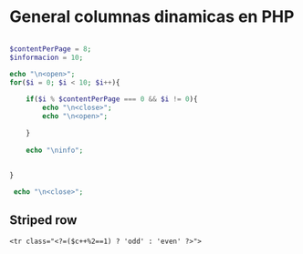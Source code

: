 # General columnas dinamicas en PHP

```php

$contentPerPage = 8;
$informacion = 10;

echo "\n<open>";
for($i = 0; $i < 10; $i++){
    
    if($i % $contentPerPage === 0 && $i != 0){
        echo "\n<close>";
        echo "\n<open>";
      
    }
    
    echo "\ninfo";
    
    
}

 echo "\n<close>";
 ```
 
## Striped row
```
<tr class="<?=($c++%2==1) ? 'odd' : 'even' ?>">
```
